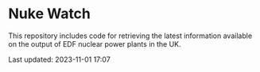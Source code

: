 # Nuke Watch

This repository includes code for retrieving the latest information available on the output of EDF nuclear power plants in the UK.

Last updated: 2023-11-01 17:07